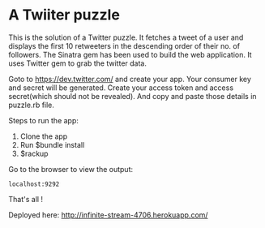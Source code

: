 A Twiiter puzzle
======

This is the solution of a Twitter puzzle. It fetches a tweet of a user and displays the first 10 retweeters in the descending order of their no. of followers.
The Sinatra gem has been used to build the web application. It uses Twitter gem to grab the twitter data.

Goto to https://dev.twitter.com/ and create your app. Your consumer key and secret will be generated. Create your access token and access secret(which should not be revealed). And copy and paste those details in puzzle.rb file. 

Steps to run the app:

1. Clone the app
2. Run $bundle install
3. $rackup

Go to the browser to view the output:

    localhost:9292

That's all !

Deployed here: http://infinite-stream-4706.herokuapp.com/

